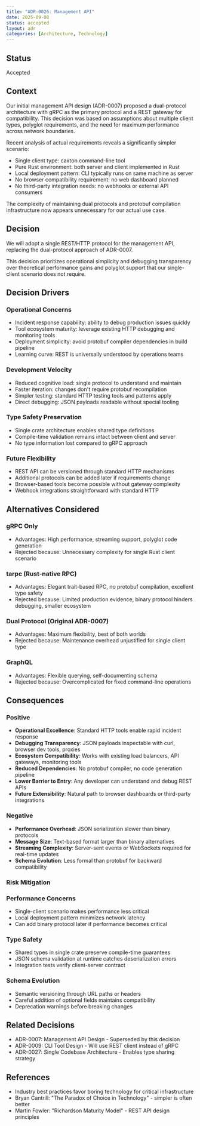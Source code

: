 ```yaml
---
title: "ADR-0026: Management API"
date: 2025-09-08
status: accepted
layout: adr
categories: [Architecture, Technology]
---
```


## Status

Accepted

## Context

Our initial management API design (ADR-0007) proposed a dual-protocol
architecture with gRPC as the primary protocol and a REST gateway for
compatibility. This decision was based on assumptions about multiple client
types, polyglot requirements, and the need for maximum performance across
network boundaries.

Recent analysis of actual requirements reveals a significantly simpler scenario:

- Single client type: caxton command-line tool
- Pure Rust environment: both server and client implemented in Rust
- Local deployment pattern: CLI typically runs on same machine as server
- No browser compatibility requirement: no web dashboard planned
- No third-party integration needs: no webhooks or external API consumers

The complexity of maintaining dual protocols and protobuf compilation
infrastructure now appears unnecessary for our actual use case.

## Decision

We will adopt a single REST/HTTP protocol for the management API, replacing the
dual-protocol approach of ADR-0007.

This decision prioritizes operational simplicity and debugging transparency over
theoretical performance gains and polyglot support that our single-client
scenario does not require.

## Decision Drivers

### Operational Concerns

- Incident response capability: ability to debug production issues quickly
- Tool ecosystem maturity: leverage existing HTTP debugging and monitoring tools
- Deployment simplicity: avoid protobuf compiler dependencies in build pipeline
- Learning curve: REST is universally understood by operations teams

### Development Velocity

- Reduced cognitive load: single protocol to understand and maintain
- Faster iteration: changes don't require protobuf recompilation
- Simpler testing: standard HTTP testing tools and patterns apply
- Direct debugging: JSON payloads readable without special tooling

### Type Safety Preservation

- Single crate architecture enables shared type definitions
- Compile-time validation remains intact between client and server
- No type information lost compared to gRPC approach

### Future Flexibility

- REST API can be versioned through standard HTTP mechanisms
- Additional protocols can be added later if requirements change
- Browser-based tools become possible without gateway complexity
- Webhook integrations straightforward with standard HTTP

## Alternatives Considered

### gRPC Only

- Advantages: High performance, streaming support, polyglot code generation
- Rejected because: Unnecessary complexity for single Rust client scenario

### tarpc (Rust-native RPC)

- Advantages: Elegant trait-based RPC, no protobuf compilation, excellent type
  safety
- Rejected because: Limited production evidence, binary protocol hinders
  debugging, smaller ecosystem

### Dual Protocol (Original ADR-0007)

- Advantages: Maximum flexibility, best of both worlds
- Rejected because: Maintenance overhead unjustified for single client type

### GraphQL

- Advantages: Flexible querying, self-documenting schema
- Rejected because: Overcomplicated for fixed command-line operations

## Consequences

### Positive

- **Operational Excellence**: Standard HTTP tools enable rapid incident response
- **Debugging Transparency**: JSON payloads inspectable with curl, browser dev
  tools, proxies
- **Ecosystem Compatibility**: Works with existing load balancers, API gateways,
  monitoring tools
- **Reduced Dependencies**: No protobuf compiler, no code generation pipeline
- **Lower Barrier to Entry**: Any developer can understand and debug REST APIs
- **Future Extensibility**: Natural path to browser dashboards or third-party
  integrations

### Negative

- **Performance Overhead**: JSON serialization slower than binary protocols
- **Message Size**: Text-based format larger than binary alternatives
- **Streaming Complexity**: Server-sent events or WebSockets required for
  real-time updates
- **Schema Evolution**: Less formal than protobuf for backward compatibility

### Risk Mitigation

### Performance Concerns

- Single-client scenario makes performance less critical
- Local deployment pattern minimizes network latency
- Can add binary protocol later if performance becomes critical

### Type Safety

- Shared types in single crate preserve compile-time guarantees
- JSON schema validation at runtime catches deserialization errors
- Integration tests verify client-server contract

### Schema Evolution

- Semantic versioning through URL paths or headers
- Careful addition of optional fields maintains compatibility
- Deprecation warnings before breaking changes

## Related Decisions

- ADR-0007: Management API Design - Superseded by this decision
- ADR-0009: CLI Tool Design - Will use REST client instead of gRPC
- ADR-0027: Single Codebase Architecture - Enables type sharing strategy

## References

- Industry best practices favor boring technology for critical infrastructure
- Bryan Cantrill: "The Paradox of Choice in Technology" - simpler is often
  better
- Martin Fowler: "Richardson Maturity Model" - REST API design principles
